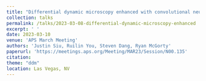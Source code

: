 ```yaml
---
title: "Differential dynamic microscopy enhanced with convolutional neural networks"
collection: talks
permalink: /talks/2023-03-08-differential-dynamic-microscopy-enhanced
excerpt: ' '
date: 2023-03-10
venue: 'APS March Meeting'
authors: 'Justin Siu, Ruilin You, Steven Dang, Ryan McGorty'
paperurl: 'https://meetings.aps.org/Meeting/MAR23/Session/N00.135'
citation: 
theme: "ddm"
location: Las Vegas, NV
---
```


